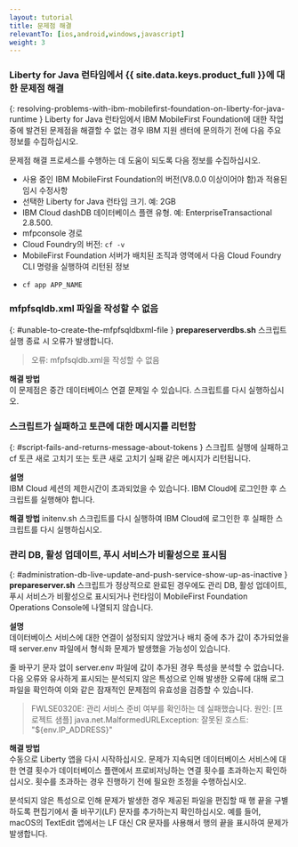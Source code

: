 ```yaml
---
layout: tutorial
title: 문제점 해결
relevantTo: [ios,android,windows,javascript]
weight: 3
---
```

<!-- NLS_CHARSET=UTF-8 -->
### Liberty for Java 런타임에서 {{ site.data.keys.product_full }}에 대한 문제점 해결
{: resolving-problems-with-ibm-mobilefirst-foundation-on-liberty-for-java-runtime }
Liberty for Java 런타임에서 IBM MobileFirst Foundation에 대한 작업 중에 발견된 문제점을 해결할 수 없는 경우 IBM 지원 센터에 문의하기 전에 다음 주요 정보를 수집하십시오.

문제점 해결 프로세스를 수행하는 데 도움이 되도록 다음 정보를 수집하십시오.

* 사용 중인 IBM MobileFirst Foundation의 버전(V8.0.0 이상이어야 함)과 적용된 임시 수정사항
* 선택한 Liberty for Java 런타임 크기. 예: 2GB
* IBM Cloud dashDB 데이터베이스 플랜 유형. 예: EnterpriseTransactional 2.8.500.
* mfpconsole 경로
* Cloud Foundry의 버전: `cf -v`
* MobileFirst Foundation 서버가 배치된 조직과 영역에서 다음 Cloud Foundry CLI 명령을 실행하여 리턴된 정보
 - `cf app APP_NAME`

### mfpfsqldb.xml 파일을 작성할 수 없음
{: #unable-to-create-the-mfpfsqldbxml-file }
**prepareserverdbs.sh** 스크립트 실행 종료 시 오류가 발생합니다.

> 오류: mfpfsqldb.xml을 작성할 수 없음

**해결 방법**  
이 문제점은 중간 데이터베이스 연결 문제일 수 있습니다. 스크립트를 다시 실행하십시오.

### 스크립트가 실패하고 토큰에 대한 메시지를 리턴함	
{: #script-fails-and-returns-message-about-tokens }
스크립트 실행에 실패하고 cf 토큰 새로 고치기 또는 토큰 새로 고치기 실패 같은 메시지가 리턴됩니다.

**설명**  
IBM Cloud 세션의 제한시간이 초과되었을 수 있습니다. IBM Cloud에 로그인한 후 스크립트를 실행해야 합니다. 

**해결 방법**
initenv.sh 스크립트를 다시 실행하여 IBM Cloud에 로그인한 후 실패한 스크립트를 다시 실행하십시오. 

### 관리 DB, 활성 업데이트, 푸시 서비스가 비활성으로 표시됨
{: #administration-db-live-update-and-push-service-show-up-as-inactive }
**prepareserver.sh** 스크립트가 정상적으로 완료된 경우에도 관리 DB, 활성 업데이트, 푸시 서비스가 비활성으로 표시되거나 런타임이 MobileFirst Foundation Operations Console에 나열되지 않습니다.

**설명**  
데이터베이스 서비스에 대한 연결이 설정되지 않았거나 배치 중에 추가 값이 추가되었을 때 server.env 파일에서 형식화 문제가 발생했을 가능성이 있습니다.

줄 바꾸기 문자 없이 server.env 파일에 값이 추가된 경우 특성을 분석할 수 없습니다. 다음 오류와 유사하게 표시되는 분석되지 않은 특성으로 인해 발생한 오류에 대해 로그 파일을 확인하여 이와 같은 잠재적인 문제점의 유효성을 검증할 수 있습니다.

> FWLSE0320E: 관리 서비스 준비 여부를 확인하는 데 실패했습니다. 원인: [프로젝트 샘플] java.net.MalformedURLException: 잘못된 호스트: "${env.IP_ADDRESS}"

**해결 방법**  
수동으로 Liberty 앱을 다시 시작하십시오. 문제가 지속되면 데이터베이스 서비스에 대한 연결 횟수가 데이터베이스 플랜에서 프로비저닝하는 연결 횟수를 초과하는지 확인하십시오. 횟수를 초과하는 경우 진행하기 전에 필요한 조정을 수행하십시오.

분석되지 않은 특성으로 인해 문제가 발생한 경우 제공된 파일을 편집할 때 행 끝을 구별하도록 편집기에서 줄 바꾸기(LF) 문자를 추가하는지 확인하십시오. 예를 들어, macOS의 TextEdit 앱에서는 LF 대신 CR 문자를 사용해서 행의 끝을 표시하여 문제가 발생합니다.
